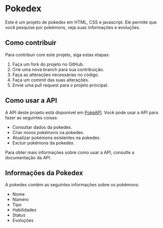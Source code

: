 # Pokedex

Este é um projeto de <link>pokedex</link> em HTML, CSS e javascript. Ele permite que você pesquise por <link>pokémons</link>, veja suas informações e evoluções. 

## Como contribuir

Para contribuir com este projeto, siga estas etapas:

1. Faça um fork do projeto no <link>GitHub</link>.
2. Crie uma nova branch para sua contribuição.
3. Faça as alterações necessárias no código.
4. Faça um commit das suas alterações.
5. Envie uma pull request para o projeto principal.

## Como usar a API

A API deste projeto está disponível em <link>[PokéAPI](https://pokeapi.co)</link>. Você pode usar a API para fazer as seguintes coisas:

* Consultar dados da <link>pokedex</link>.
* Criar novos <link>pokémons</link> na <link>pokedex</link>.
* Atualizar <link>pokémons</link> existentes na <link>pokedex</link>.
* Excluir <link>pokémons</link> da <link>pokedex</link>.

Para obter mais informações sobre como usar a API, consulte a documentação da API.

## Informações da Pokedex

A <link>pokedex</link> contém as seguintes informações sobre os <link>pokémons</link>:

* Nome
* Número
* Tipo
* Habilidades
* Status
* Evoluções

